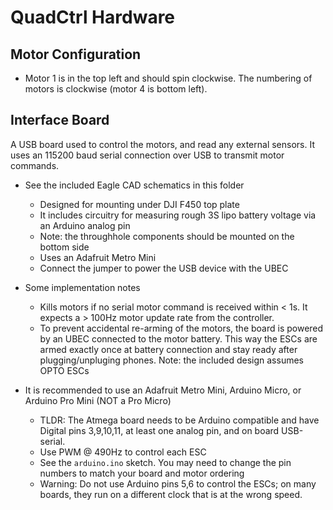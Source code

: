 QuadCtrl Hardware
=================

Motor Configuration
-------------------

- Motor 1 is in the top left and should spin clockwise. The numbering of motors is clockwise (motor 4 is bottom left).




Interface Board
---------------

A USB board used to control the motors, and read any external sensors. It uses an 115200 baud serial connection over USB to transmit motor commands.

- See the included Eagle CAD schematics in this folder
	- Designed for mounting under DJI F450 top plate
	- It includes circuitry for measuring rough 3S lipo battery voltage via an Arduino analog pin
	- Note: the throughhole components should be mounted on the bottom side
	- Uses an Adafruit Metro Mini
	- Connect the jumper to power the USB device with the UBEC

- Some implementation notes
	- Kills motors if no serial motor command is received within < 1s. It expects a > 100Hz motor update rate from the controller.
	- To prevent accidental re-arming of the motors, the board is powered by an UBEC connected to the motor battery. This way the ESCs are armed exactly once at battery connection and stay ready after plugging/unpluging phones. Note: the included design assumes OPTO ESCs

- It is recommended to use an Adafruit Metro Mini, Arduino Micro, or Arduino Pro Mini (NOT a Pro Micro)
	- TLDR: The Atmega board needs to be Arduino compatible and have Digital pins 3,9,10,11, at least one analog pin, and on board USB-serial.
	- Use PWM @ 490Hz to control each ESC
	- See the `arduino.ino` sketch. You may need to change the pin numbers to match your board and motor ordering
	- Warning: Do not use Arduino pins 5,6 to control the ESCs; on many boards, they run on a different clock that is at the wrong speed.
